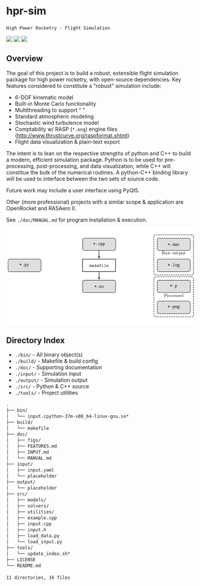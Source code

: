 # hpr-sim

`High Power Rocketry - Flight Simulation`

![](https://img.shields.io/github/license/rdoddanavar/hpr-sim.svg)
![](https://img.shields.io/github/release/rdoddanavar/hpr-sim.svg)
![](https://img.shields.io/github/repo-size/rdoddanavar/hpr-sim.svg)

## Overview

The goal of this project is to build a robust, extensible flight simulation package for high power rocketry, with open-source dependencies. Key features considered to constitute a "robust" simulation include:

 - 6-DOF kinematic model
 - Built-in Monte Carlo functionality
 - Multithreading to support " " 
 - Standard atmospheric modeling
 - Stochastic wind turbulence model
 - Comptability w/ RASP (`*.eng`) engine files (http://www.thrustcurve.org/raspformat.shtml)
 - Flight data visualization & plain-text export

The intent is to lean on the respective strengths of python and C++ to build a modern, efficient simulation package. Python is to be used for pre-processing, post-processing, and data visualization, while C++ will constitue the bulk of the numerical routines. A python-C++ binding library will be used to interface between the two sets of source code. 

Future work may include a user interface using PyQt5.

Other (more professional) projects with a similar scope & application are OpenRocket and RASAero II. 

See `./doc/MANUAL.md` for program installation \& execution.

![](./doc/figs/diagram.png)

## Directory Index

- `./bin/` - All binary object(s)
- `./build/` - Makefile & build config
- `./doc/` - Supporting documentation
- `./input/` - Simulation input
- `./output/` - Simulation output
- `./src/` - Python & C++ source
- `./tools/` - Project utilities


```
.
├── bin/
│   └── input.cpython-37m-x86_64-linux-gnu.so*
├── build/
│   └── makefile
├── doc/
│   ├── figs/
│   ├── FEATURES.md
│   ├── INPUT.md
│   └── MANUAL.md
├── input/
│   ├── input.yaml
│   └── placeholder
├── output/
│   └── placeholder
├── src/
│   ├── models/
│   ├── solvers/
│   ├── utilities/
│   ├── example.cpp
│   ├── input.cpp
│   ├── input.h
│   ├── load_data.py
│   └── load_input.py
├── tools/
│   └── update_index.sh*
├── LICENSE
└── README.md

11 directories, 16 files
```
